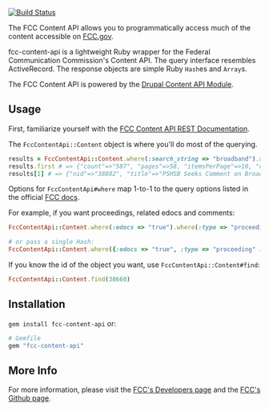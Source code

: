 [![Build Status](https://secure.travis-ci.org/adelevie/fcc-content-api.png?branch=master)](http://travis-ci.org/adelevie/fcc-content-api)

The FCC Content API allows you to programmatically access much of the content accessible on [FCC.gov](http://fcc.gov).

fcc-content-api is a lightweight Ruby wrapper for the Federal Communication Commission's Content API. The query interface resembles ActiveRecord. The response objects are simple Ruby `Hash`es and `Array`s.

The FCC Content API is powered by the [Drupal Content API Module](http://drupal.org/project/contentapi).

## Usage

First, familiarize yourself with the [FCC Content API REST Documentation](http://www.fcc.gov/developer/fcc-content-api).

The `FccContentApi::Content` object is where you'll do most of the querying.

```ruby 
results = FccContentApi::Content.where(:search_string => "broadband").all
results.first # => {"count"=>"587", "pages"=>58, "itemsPerPage"=>10, "currentPage"=>0}
results[1] # => {"nid"=>"38802", "title"=>"PSHSB Seeks Comment on Broadband Waiver Transition Process", "created"=>"2012-04-06", "changed"=>"2012-04-09", "type"=>"edoc", "webUrl"=>"http://www.fcc.gov/document/pshsb-seeks-comment-broadband-waiver-transition-process", "uri"=>"http://www.fcc.gov/api/content/38802"}
```

Options for `FccContentApi#where` map 1-to-1 to the query options listed in the official [FCC docs](http://www.fcc.gov/developer/fcc-content-api).

For example, if you want proceedings, related edocs and comments:

```ruby
FccContentApi::Content.where(:edocs => "true").where(:type => "proceeding").where(:comments => "true").all

# or pass a single Hash:
FccContentApi::Content.where({:edocs => "true", :type => "proceeding" :comments => "true"}).all
```

If you know the id of the object you want, use `FccContentApi::Content#find`:

```ruby
FccContentApi::Content.find(38660)
```

## Installation

`gem install fcc-content-api` or:

```ruby
# Gemfile
gem "fcc-content-api"
```

## More Info

For more information, please visit the [FCC's Developers page](http://www.fcc.gov/developers) and the [FCC's Github page](http://github.com/fcc).